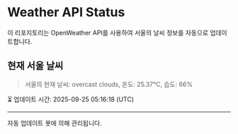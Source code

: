
# Weather API Status

이 리포지토리는 OpenWeather API를 사용하여 서울의 날씨 정보를 자동으로 업데이트합니다.

## 현재 서울 날씨
> 서울의 현재 날씨: overcast clouds, 온도: 25.37°C, 습도: 66%

⏳ 업데이트 시간: 2025-09-25 05:16:18 (UTC)

---
자동 업데이트 봇에 의해 관리됩니다.
